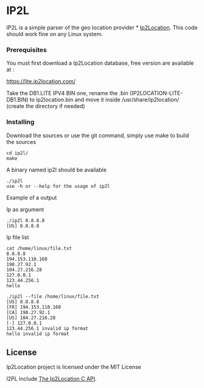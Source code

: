 # IP2L

IP2L is a simple parser of the geo location provider * [Ip2Location](https://www.ip2location.com/).
This code should work fine on any Linux system.

### Prerequisites

You must first download a Ip2Location database, free version are available at :

https://lite.ip2location.com/

Take the DB1.LITE IPV4 BIN one, rename the .bin (IP2LOCATION-LITE-DB1.BIN) to ip2location.bin and
move it inside /usr/share/ip2location/ (create the directory if needed)

### Installing

Download the sources or use the git command, simply use make to build the sources


```
cd ip2l/
make
```
A binary named ip2l should be available 

```
./ip2l
use -h or --help for the usage of ip2l
```

Example of a output 

Ip as argument
```
./ip2l 8.8.8.8
[US] 8.8.8.8
```
Ip file list
```
cat /home/linux/file.txt
8.8.8.8
194.153.110.160
198.27.92.1
104.27.216.28
127.0.0.1
123.44.256.1
hello

./ip2l --file /home/linux/file.txt
[US] 8.8.8.8
[FR] 194.153.110.160
[CA] 198.27.92.1
[US] 104.27.216.28
[-] 127.0.0.1
123.44.256.1 invalid ip format
hello invalid ip format
```


## License

Ip2Location project is licensed under the MIT License

I2PL include [The Ip2Location C API](https://www.ip2location.com/development-libraries/ip2location/c/).



